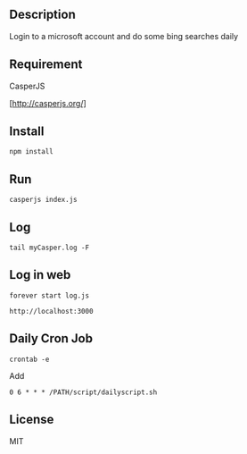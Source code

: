 ## Description

Login to a microsoft account and do some bing searches daily


## Requirement

CasperJS

[http://casperjs.org/]


## Install

`npm install`


## Run

`casperjs index.js`


## Log 

`tail myCasper.log -F`


## Log in web

`forever start log.js`

`http://localhost:3000`


## Daily Cron Job

`crontab -e`

Add

`0 6 * * * /PATH/script/dailyscript.sh`


## License

MIT
